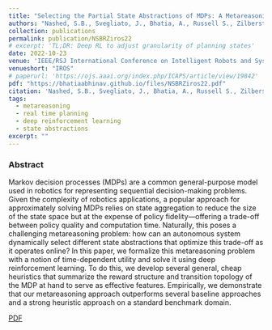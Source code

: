 ```yaml
---
title: "Selecting the Partial State Abstractions of MDPs: A Metareasoning Approach with Deep Reinforcement Learning"
authors: "Nashed, S.B., Svegliato, J., Bhatia, A., Russell S., Zilberstein, S."
collection: publications
permalink: publication/NSBRZiros22
# excerpt: 'TL;DR: Deep RL to adjust granularity of planning states'
date: 2022-10-23
venue: 'IEEE/RSJ International Conference on Intelligent Robots and Systems'
venueshort: "IROS"
# paperurl: 'https://ojs.aaai.org/index.php/ICAPS/article/view/19842'
pdf: "https://bhatiaabhinav.github.io/files/NSBRZiros22.pdf"
citation: 'Nashed, S.B., Svegliato, J., Bhatia, A., Russell S., Zilberstein, S. (2022). Selecting the partial state abstractions of MDPs: A metareasoning approach with deep reinforcement learning. In <i>Proceedings of the IEEE/RSJ International Conference on Intelligent Robots and Systems</i>.'
tags:
  - metareasoning
  - real time planning
  - deep reinforcement learning
  - state abstractions
excerpt: ""
---
```




### Abstract
Markov decision processes (MDPs) are a common general-purpose model used in robotics for representing sequential decision-making problems. Given the complexity of robotics applications, a popular approach for approximately solving MDPs relies on state aggregation to reduce the size of the state space but at the expense of policy fidelity—offering a trade-off between policy quality and computation time. Naturally, this poses a challenging metareasoning problem: how can an autonomous system dynamically select different state abstractions that optimize this trade-off as it operates online? In this paper, we formalize this metareasoning problem with a notion of time-dependent utility and solve it using deep reinforcement learning. To do this, we develop several general, cheap heuristics that summarize the reward structure and transition topology of the MDP at hand to serve as effective features. Empirically, we demonstrate that our metareasoning approach outperforms several baseline approaches and a strong heuristic approach on a standard benchmark domain.


[PDF](https://bhatiaabhinav.github.io/files/NSBRZiros22.pdf)

<!-- Should be a pdf link: -->

